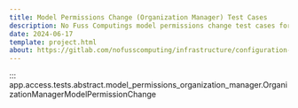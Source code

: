 ```yaml
---
title: Model Permissions Change (Organization Manager) Test Cases
description: No Fuss Computings model permissions change test cases for organization manager
date: 2024-06-17
template: project.html
about: https://gitlab.com/nofusscomputing/infrastructure/configuration-management/django_app
---
```


::: app.access.tests.abstract.model_permissions_organization_manager.OrganizationManagerModelPermissionChange
